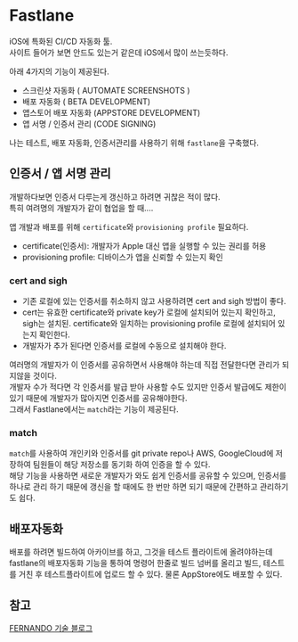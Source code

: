 # Fastlane

iOS에 특화된 CI/CD 자동화 툴.   
사이트 들어가 보면 안드도 있는거 같은데 iOS에서 많이 쓰는듯하다.

아래 4가지의 기능이 제공된다.  
- 스크린샷 자동화 ( AUTOMATE SCREENSHOTS )
- 배포 자동화 ( BETA DEVELOPMENT) 
- 앱스토어 배포 자동화 (APPSTORE DEVELOPMENT)
- 앱 서명 / 인증서 관리  (CODE SIGNING)

나는 테스트, 배포 자동화, 인증서관리를 사용하기 위해  `fastlane`을 구축했다.


## 인증서 / 앱 서명 관리
개발하다보면 인증서 다루는게 갱신하고 하려면 귀찮은 적이 많다.  
특히 여려명의 개발자가 같이 협업을 할 때....    

앱 개발과 배포를 위해 `certificate`와 `provisioning profile` 필요하다.   
- certificate(인증서): 개발자가 Apple 대신 앱을 실행할 수 있는 권리를 허용
- provisioning profile: 디바이스가 앱을 신뢰할 수 있는지 확인

### cert and sigh
- 기존 로컬에 있는 인증서를 취소하지 않고 사용하려면 cert and sigh 방법이 좋다.   
- cert는 유효한 certificate와 private key가 로컬에 설치되어 있는지 확인하고, sigh는 설치된. certificate와 일치하는 provisioning profile 로컬에 설치되어 있는지 확인한다.   
- 개발자가 추가 된다면 인증서를 로컬에 수동으로 설치해야 한다.

여러명의 개발자가 이 인증서를 공유하면서 사용해야 하는데 직접 전달한다면 관리가 되지않을 것이다.    
개발자 수가 적다면 각 인증서를 발급 받아 사용할 수도 있지만 인증서 발급에도 제한이 있기 때문에 개발자가 많아지면 인증서를 공유해야한다.    
그래서 Fastlane에서는 `match`라는 기능이 제공된다.

### match
`match`를 사용하여 개인키와 인증서를 git private repo나 AWS, GoogleCloud에 저장하여 팀원들이 해당 저장소를 동기화 하여 인증을 할 수 있다.    
해당 기능을 사용하면 새로운 개발자가 와도 쉽게 인증서를 공유할 수 있으며, 인증서를 하나로 관리 하기 때문에 갱신을 할 때에도 한 번만 하면 되기 때문에 간편하고 관리하기도 쉽다.   


## 배포자동화
배포를 하려면 빌드하여 아카이브를 하고, 그것을 테스트 플라이트에 올려야하는데 fastlane의 배포자동화 기능을 통하여 명령어 한줄로 빌드 넘버를 올리고 빌드, 테스트를 거친 후 테스트플라이트에 업로드 할 수 있다.  물론 AppStore에도 배포할 수 있다.   


## 참고
[FERNANDO 기술 블로그](https://fernando.kr/ios/2019-05-26-introduce-fastlane/)

